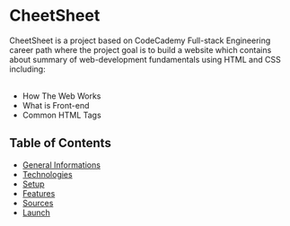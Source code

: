 # **CheetSheet**
CheetSheet is a project based on CodeCademy Full-stack Engineering career path where the project goal is to build a website which contains about summary of web-development fundamentals using HTML and CSS including: <br><br>
- How The Web Works
- What is Front-end
- Common HTML Tags

## Table of Contents
- [General Informations](#general-informations)
- [Technologies](#technologies)
- [Setup](#setup)
- [Features](#features)
- [Sources](#sources)
- [Launch](#launch)